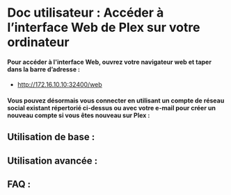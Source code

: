 # Doc utilisateur : Accéder à l’interface Web de Plex sur votre ordinateur

#### Pour accéder à l'interface Web, ouvrez votre navigateur web et taper dans la barre d’adresse :
- http://172.16.10.10:32400/web

#### Vous pouvez désormais vous connecter en utilisant un compte de réseau social existant répertorié ci-dessus ou avec votre e-mail pour créer un nouveau compte si vous êtes nouveau sur Plex :


## Utilisation de base :


## Utilisation avancée :


## FAQ :


